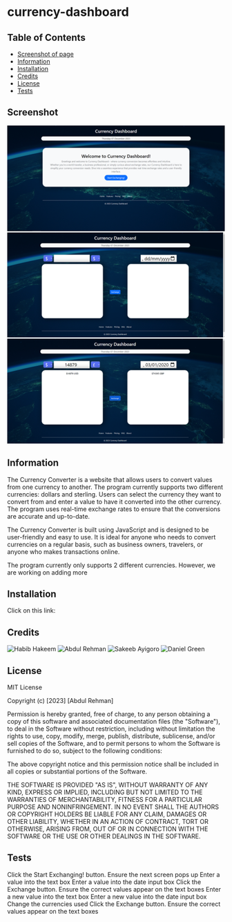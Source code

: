 # currency-dashboard

## Table of Contents
* [Screenshot of page](#screenshot)
* [Information](#information)
* [Installation](#installation)
* [Credits](#credits)
* [License](#license)
* [Tests](#tests)

## Screenshot
![First screen](screenshots/screenshot1.png)
![Second screen](screenshots/screenshot2.png)
![Second screen after exchange button pressed](screenshots/screenshot3.png)

## Information
The Currency Converter is a website that allows users to convert values from one currency to another. The program currently supports two different currencies: dollars and sterling. Users can select the currency they want to convert from and enter a value to have it converted into the other currency. The program uses real-time exchange rates to ensure that the conversions are accurate and up-to-date.

The Currency Converter is built using JavaScript and is designed to be user-friendly and easy to use. It is ideal for anyone who needs to convert currencies on a regular basis, such as business owners, travelers, or anyone who makes transactions online.

The program currently only supports 2 different currencies. However, we are working on adding more

## Installation
Click on this link:

## Credits
![Habib Hakeem](https://github.com/HabibStackz)
![Abdul Rehman](https://github.com/programmer90000)
![Sakeeb Ayigoro](https://github.com/amazingawwal)
![Daniel Green](https://github.com/Greenie115)

## License
MIT License

Copyright (c) [2023] [Abdul Rehman]

Permission is hereby granted, free of charge, to any person obtaining a copy of this software and associated documentation files (the "Software"), to deal in the Software without restriction, including without limitation the rights to use, copy, modify, merge, publish, distribute, sublicense, and/or sell copies of the Software, and to permit persons to whom the Software is furnished to do so, subject to the following conditions:

The above copyright notice and this permission notice shall be included in all copies or substantial portions of the Software.

THE SOFTWARE IS PROVIDED "AS IS", WITHOUT WARRANTY OF ANY KIND, EXPRESS OR IMPLIED, INCLUDING BUT NOT LIMITED TO THE WARRANTIES OF MERCHANTABILITY, FITNESS FOR A PARTICULAR PURPOSE AND NONINFRINGEMENT. IN NO EVENT SHALL THE AUTHORS OR COPYRIGHT HOLDERS BE LIABLE FOR ANY CLAIM, DAMAGES OR OTHER LIABILITY, WHETHER IN AN ACTION OF CONTRACT, TORT OR OTHERWISE, ARISING FROM, OUT OF OR IN CONNECTION WITH THE SOFTWARE OR THE USE OR OTHER DEALINGS IN THE SOFTWARE.

## Tests
Click the Start Exchanging! button. Ensure the next screen pops up
Enter a value into the text box
Enter a value into the date input box
Click the Exchange button. Ensure the correct values appear on the text boxes
Enter a new value into the text box
Enter a new value into the date input box
Change the currencies used
Click the Exchange button. Ensure the correct values appear on the text boxes